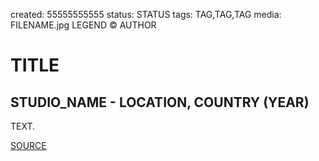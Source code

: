 created:		55555555555
status:			STATUS
tags:			TAG,TAG,TAG
media:			FILENAME.jpg					LEGEND © AUTHOR



# TITLE

## STUDIO_NAME - LOCATION, COUNTRY (YEAR)

TEXT.

[SOURCE](SOURCE_URL)
